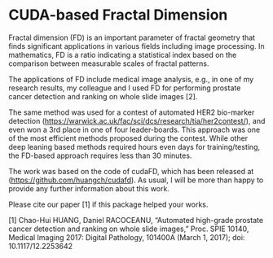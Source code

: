# CUDA-based Fractal Dimension

Fractal dimension (FD) is an important parameter of fractal geometry that finds significant applications in various fields including image processing. In mathematics, FD is a ratio indicating a statistical index based on the comparison between measurable scales of fractal patterns.

The applications of FD include medical image analysis, e.g., in one of my research results, my colleague and I used FD for performing prostate cancer detection and ranking on whole slide images [2].

The same method was used for a contest of automated HER2 bio-marker detection (https://warwick.ac.uk/fac/sci/dcs/research/tia/her2contest/), and even won a 3rd place in one of four leader-boards. This approach was one of the most efficient methods proposed during the contest. While other deep leaning based methods required hours even days for training/testing, the FD-based approach requires less than 30 minutes.

The work was based on the code of cudaFD, which has been released at (https://github.com/huangch/cudafd). As usual, I will be more than happy to provide any further information about this work.

Please cite our paper [1] if this package helped your works.

[1] Chao-Hui HUANG, Daniel RACOCEANU, “Automated high-grade prostate cancer detection and ranking on whole slide images,” Proc. SPIE 10140, Medical Imaging 2017: Digital Pathology, 101400A (March 1, 2017); doi: 10.1117/12.2253642
